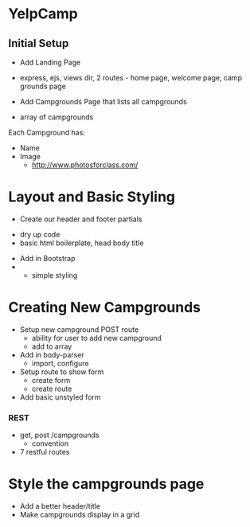 # YelpCamp

## Initial Setup
* Add Landing Page
- express, ejs, views dir, 2 routes - home page, welcome page, camp grounds page

* Add Campgrounds Page that lists all campgrounds
- array of campgrounds

Each Campground has:
   * Name
   * Image
     - http://www.photosforclass.com/

# Layout and Basic Styling
* Create our header and footer partials
- dry up code
- basic html boilerplate, head body title

* Add in Bootstrap
* - simple styling

# Creating New Campgrounds
* Setup new campground POST route
  - ability for user to add new campground
  - add to array
* Add in body-parser
  - import, configure
* Setup route to show form
  - create form
  - create route
* Add basic unstyled form

### REST
* get, post /campgrounds
  - convention
* 7 restful routes

# Style the campgrounds page
* Add a better header/title
* Make campgrounds display in a grid
